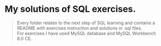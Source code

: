 # My solutions of SQL exercises.

> Every folder relates to the next step of SQL learning and contains a README with exercises instruction and solutions in .sql files.  
> For exercises I have used MySQL database and MySQL Workbench 8.0 CE.